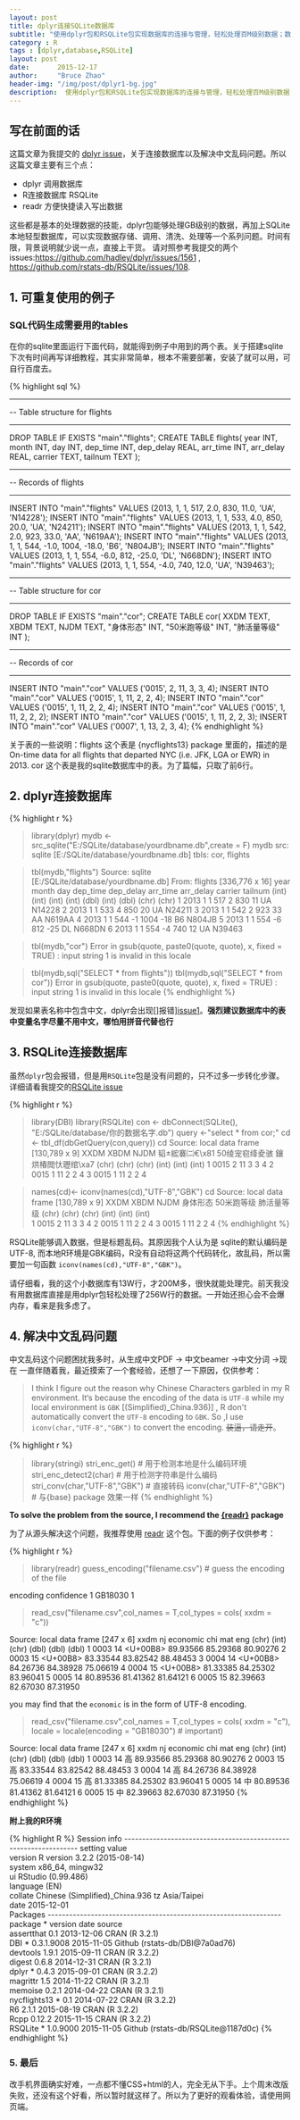 ```yaml
---
layout: post
title: dplyr连接SQLite数据库
subtitle: "使用dplyr包和RSQLite包实现数据库的连接与管理，轻松处理百M级别数据；数据乱码源头解决方案——readr。"
category : R
tags : [dplyr,database,RSQLite]
layout: post
date:       2015-12-17
author:     "Bruce Zhao"
header-img: "/img/post/dplyr1-bg.jpg"
description:  使用dplyr包和RSQLite包实现数据库的连接与管理，轻松处理百M级别数据；数据乱码源头解决方案——readr。
---
```



## 写在前面的话
这篇文章为我提交的 [dplyr issue][issue1]，关于连接数据库以及解决中文乱码问题。所以这篇文章主要有三个点：

* dplyr 调用数据库
* R连接数据库 RSQLite
* readr 方便快捷读入写出数据

这些都是基本的处理数据的技能，dplyr包能够处理GB级别的数据，再加上SQLite本地轻型数据库，可以实现数据存储、调用、清洗、处理等一个系列问题。时间有限，背景说明就少说一点，直接上干货。
请对照参考我提交的两个issues:<https://github.com/hadley/dplyr/issues/1561> , <https://github.com/rstats-db/RSQLite/issues/108>.


## 1. 可重复使用的例子

### SQL代码生成需要用的tables

在你的sqlite里面运行下面代码，就能得到例子中用到的两个表。关于搭建sqlite下次有时间再写详细教程，其实非常简单，根本不需要部署，安装了就可以用，可自行百度去。

{% highlight sql %}

-- ----------------------------
-- Table structure for flights
-- ----------------------------

DROP TABLE IF EXISTS "main"."flights";
CREATE TABLE flights(
  year INT,
  month INT,
  day INT,
  dep_time INT,
  dep_delay REAL,
  arr_time INT,
  arr_delay REAL,
  carrier TEXT,
  tailnum TEXT
);

-- ----------------------------
-- Records of flights
-- ----------------------------

INSERT INTO "main"."flights" VALUES (2013, 1, 1, 517, 2.0, 830, 11.0, 'UA', 'N14228');
INSERT INTO "main"."flights" VALUES (2013, 1, 1, 533, 4.0, 850, 20.0, 'UA', 'N24211');
INSERT INTO "main"."flights" VALUES (2013, 1, 1, 542, 2.0, 923, 33.0, 'AA', 'N619AA');
INSERT INTO "main"."flights" VALUES (2013, 1, 1, 544, -1.0, 1004, -18.0, 'B6', 'N804JB');
INSERT INTO "main"."flights" VALUES (2013, 1, 1, 554, -6.0, 812, -25.0, 'DL', 'N668DN');
INSERT INTO "main"."flights" VALUES (2013, 1, 1, 554, -4.0, 740, 12.0, 'UA', 'N39463');

-- ----------------------------
-- Table structure for cor
-- ----------------------------

DROP TABLE IF EXISTS "main"."cor";
CREATE TABLE cor(
  XXDM TEXT,
  XBDM TEXT,
  NJDM TEXT,
  "身体形态" INT,
  "50米跑等级" INT,
  "肺活量等级" INT
);

-- ----------------------------
-- Records of cor
-- ----------------------------

INSERT INTO "main"."cor" VALUES ('0015', 2, 11, 3, 3, 4);
INSERT INTO "main"."cor" VALUES ('0015', 1, 11, 2, 2, 4);
INSERT INTO "main"."cor" VALUES ('0015', 1, 11, 2, 2, 4);
INSERT INTO "main"."cor" VALUES ('0015', 1, 11, 2, 2, 2);
INSERT INTO "main"."cor" VALUES ('0015', 1, 11, 2, 2, 3);
INSERT INTO "main"."cor" VALUES ('0007', 1, 13, 2, 3, 4);
{% endhighlight %}

关于表的一些说明：flights 这个表是 {nycflights13}  package 里面的，描述的是 On-time data for all flights that departed NYC (i.e. JFK, LGA or EWR) in 2013.
cor 这个表是我的sqlite数据库中的表。为了篇幅，只取了前6行。

## 2. dplyr连接数据库

{% highlight r %}
>library(dplyr)
>mydb <- src_sqlite("E:/SQLite/database/yourdbname.db",create = F)
>mydb
src:  sqlite  [E:/SQLite/database/yourdbname.db]
tbls: cor, flights

>tbl(mydb,"flights")
Source: sqlite  [E:/SQLite/database/yourdbname.db]
From: flights [336,776 x 16]
    year month   day dep_time dep_delay arr_time arr_delay carrier tailnum
   (int) (int) (int)    (int)     (dbl)    (int)     (dbl)   (chr)   (chr)
1   2013     1     1      517         2      830        11      UA  N14228
2   2013     1     1      533         4      850        20      UA  N24211
3   2013     1     1      542         2      923        33      AA  N619AA
4   2013     1     1      544        -1     1004       -18      B6  N804JB
5   2013     1     1      554        -6      812       -25      DL  N668DN
6   2013     1     1      554        -4      740        12      UA  N39463

>tbl(mydb,"cor")
Error in gsub(quote, paste0(quote, quote), x, fixed = TRUE) : 
  input string 1 is invalid in this locale

>tbl(mydb,sql("SELECT * from flights"))
>tbl(mydb,sql("SELECT * from cor"))
Error in gsub(quote, paste0(quote, quote), x, fixed = TRUE) : 
  input string 1 is invalid in this locale
{% endhighlight %}

发现如果表名称中包含中文，dplyr会出现[]报错][issue1]。**强烈建议数据库中的表中变量名字尽量不用中文，哪怕用拼音代替也行**

## 3. RSQLite连接数据库

虽然`dplyr`包会报错，但是用`RSQLite`包是没有问题的，只不过多一步转化步骤。详细请看我提交的[RSQLite issue][issue2]

{% highlight r %}
>library(DBI)
>library(RSQLite)
>con <- dbConnect(SQLite(), "E:/SQLite/database/你的数据名字.db")
>query <-"select * from cor;"
>cd <- tbl_df(dbGetQuery(con,query)) 
>cd
Source: local data frame [130,789 x 9]
    XXDM  XBDM  NJDM 韬綋褰㈡€\x81 50绫宠窇绛夌骇 鑲烘椿閲忕瓑绾\xa7
   (chr) (chr) (chr)          (int)          (int)              (int)
1   0015     2    11              3              3                  4
2   0015     1    11              2              2                  4
3   0015     1    11              2              2                  4

> names(cd)<- iconv(names(cd),"UTF-8","GBK")
>cd
Source: local data frame [130,789 x 9]
    XXDM  XBDM  NJDM 身体形态 50米跑等级 肺活量等级 
   (chr) (chr) (chr)    (int)      (int)      (int)        
1   0015     2    11        3          3          4 
2   0015     1    11        2          2          4 
3   0015     1    11        2          2          4 
{% endhighlight %}

RSQLite能够调入数据，但是标题乱码。其原因我个人认为是 sqlite的默认编码是 UTF-8, 而本地R环境是GBK编码，R没有自动将这两个代码转化，故乱码，所以需要加一句函数 `iconv(names(cd),"UTF-8","GBK")`。

请仔细看，我的这个小数据库有13W行，才200M多，很快就能处理完。前天我没有用数据库直接是用dplyr包轻松处理了256W行的数据。一开始还担心会不会爆内存，看来是我多虑了。

## 4. 解决中文乱码问题

中文乱码这个问题困扰我多时，从生成中文PDF -> 中文beamer ->中文分词 ->现在 一直伴随着我，最近摸索了一个套经验，还想了一下原因，仅供参考：

> I think I figure out the reason why Chinese Characters garbled in my R environment. It‘s because the encoding of the data is `UTF-8` while my local environment is `GBK` [(Simplified)_China.936)] , R don't automatically convert the `UTF-8` encoding to `GBK`.  So ,I use `iconv(char,"UTF-8","GBK")` to convert the encoding. ~~装逼，请走开~~。

{% highlight r %}
>library(stringi)
>stri_enc_get()  # 用于检测本地是什么编码环境 
>stri_enc_detect2(char) # 用于检测字符串是什么编码
>stri_conv(char,"UTF-8","GBK") # 直接转码
>iconv(char,"UTF-8","GBK") # 与{base} package 效果一样
{% endhighlight %}

**To solve the problem from the source, I recommend the [{readr}][3] package**

为了从源头解决这个问题，我推荐使用 [readr][3] 这个包。下面的例子仅供参考：

{% highlight r %}
>library(readr)
>guess_encoding("filename.csv")  # guess the encoding of the file

  encoding confidence
1  GB18030          1

>read_csv("filename.csv",col_names = T,col_types = cols(
xxdm = "c"))

Source: local data frame [247 x 6]
    xxdm    nj     economic      chi      mat      eng
   (chr) (int)        (chr)    (dbl)    (dbl)    (dbl)
1   0003    14 <U+00B8><df> 89.93566 85.29368 80.90276
2   0003    15 <U+00B8><df> 83.33544 83.82542 88.48453
3   0004    14 <U+00B8><df> 84.26736 84.38928 75.06619
4   0004    15 <U+00B8><df> 81.33385 84.25302 83.96041
5   0005    14     <d6><d0> 80.89536 81.41362 81.64121
6   0005    15     <d6><d0> 82.39663 82.67030 87.31950

you may find that the `economic` is in the form of UTF-8 encoding.

>read_csv("filename.csv",col_names = T,col_types = cols(
  xxdm = "c"),
  locale = locale(encoding = "GB18030")  # important)

Source: local data frame [247 x 6]
    xxdm    nj economic      chi      mat      eng
   (chr) (int)    (chr)    (dbl)    (dbl)    (dbl)
1   0003    14       高 89.93566 85.29368 80.90276
2   0003    15       高 83.33544 83.82542 88.48453
3   0004    14       高 84.26736 84.38928 75.06619
4   0004    15       高 81.33385 84.25302 83.96041
5   0005    14       中 80.89536 81.41362 81.64121
6   0005    15       中 82.39663 82.67030 87.31950
{% endhighlight %}

**附上我的R环境**

{% highlight R %}
Session info -----------------------------------------------------------------
 setting  value                         
 version  R version 3.2.2 (2015-08-14)  
 system   x86_64, mingw32               
 ui       RStudio (0.99.486)            
 language (EN)                          
 collate  Chinese (Simplified)_China.936
 tz       Asia/Taipei                   
 date     2015-12-01                    
Packages -----------------------------------------------------------------
 package      * version    date       source                            
 assertthat     0.1        2013-12-06 CRAN (R 3.2.1)                    
 DBI          * 0.3.1.9008 2015-11-05 Github (rstats-db/DBI@7a0ad76)    
 devtools       1.9.1      2015-09-11 CRAN (R 3.2.2)                    
 digest         0.6.8      2014-12-31 CRAN (R 3.2.1)                    
 dplyr        * 0.4.3      2015-09-01 CRAN (R 3.2.2)                    
 magrittr       1.5        2014-11-22 CRAN (R 3.2.1)                    
 memoise        0.2.1      2014-04-22 CRAN (R 3.2.1)                    
 nycflights13 * 0.1        2014-07-22 CRAN (R 3.2.2)                    
 R6             2.1.1      2015-08-19 CRAN (R 3.2.2)                    
 Rcpp           0.12.2     2015-11-15 CRAN (R 3.2.2)                    
 RSQLite      * 1.0.9000   2015-11-05 Github (rstats-db/RSQLite@1187d0c) 
{% endhighlight %}

### 5. 最后 
改手机界面确实好难，一点都不懂CSS+html的人，完全无从下手。上个周末改版失败，还没有这个好看，所以暂时就这样了。所以为了更好的观看体验，请使用网页端。


[issue1]: https://github.com/hadley/dplyr/issues/1561
[issue2]: https://github.com/rstats-db/RSQLite/issues/108
[3]: https://github.com/hadley/readr
